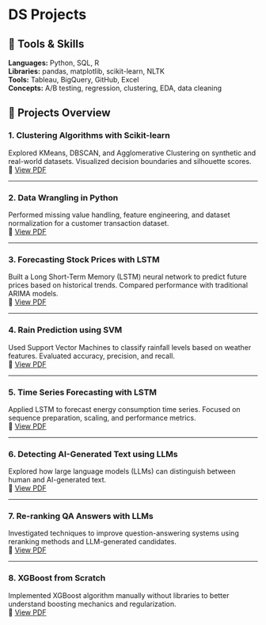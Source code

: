 # DS Projects

## 📌 Tools & Skills

**Languages:** Python, SQL, R  
**Libraries:** pandas, matplotlib, scikit-learn, NLTK  
**Tools:** Tableau, BigQuery, GitHub, Excel  
**Concepts:** A/B testing, regression, clustering, EDA, data cleaning

## 📂 Projects Overview

### 1. Clustering Algorithms with Scikit-learn
Explored KMeans, DBSCAN, and Agglomerative Clustering on synthetic and real-world datasets. Visualized decision boundaries and silhouette scores.  
📄 [View PDF](Clustering_Algorithms_SciKit_Learn.pdf)

---

### 2. Data Wrangling in Python
Performed missing value handling, feature engineering, and dataset normalization for a customer transaction dataset.  
📄 [View PDF](Data_Wrangling.pdf)

---

### 3. Forecasting Stock Prices with LSTM
Built a Long Short-Term Memory (LSTM) neural network to predict future prices based on historical trends. Compared performance with traditional ARIMA models.  
📄 [View PDF](Forecasting_Stock_Prices_with_LSTM.pdf)

---

### 4. Rain Prediction using SVM
Used Support Vector Machines to classify rainfall levels based on weather features. Evaluated accuracy, precision, and recall.  
📄 [View PDF](Rain_Prediction_Using_SVM.pdf)

---

### 5. Time Series Forecasting with LSTM
Applied LSTM to forecast energy consumption time series. Focused on sequence preparation, scaling, and performance metrics.  
📄 [View PDF](Time_Series_Forecasting_with_LSTM.pdf)

---

### 6. Detecting AI-Generated Text using LLMs
Explored how large language models (LLMs) can distinguish between human and AI-generated text.  
📄 [View PDF](LLM_detect_ai_generated_text.pdf)

---

### 7. Re-ranking QA Answers with LLMs
Investigated techniques to improve question-answering systems using reranking methods and LLM-generated candidates.  
📄 [View PDF](LLMs_Hypothetical_Answers_ReRank_QA_T...)

---

### 8. XGBoost from Scratch
Implemented XGBoost algorithm manually without libraries to better understand boosting mechanics and regularization.  
📄 [View PDF](XGBoost_from_Scratch_in_Python.pdf)
